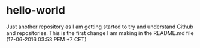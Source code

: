 # hello-world
Just another repository as I am getting started to try and understand Github and repositories.
This is the first change I am making in the README.md file (17-06-2016 03:53 PEM +7 CET)
